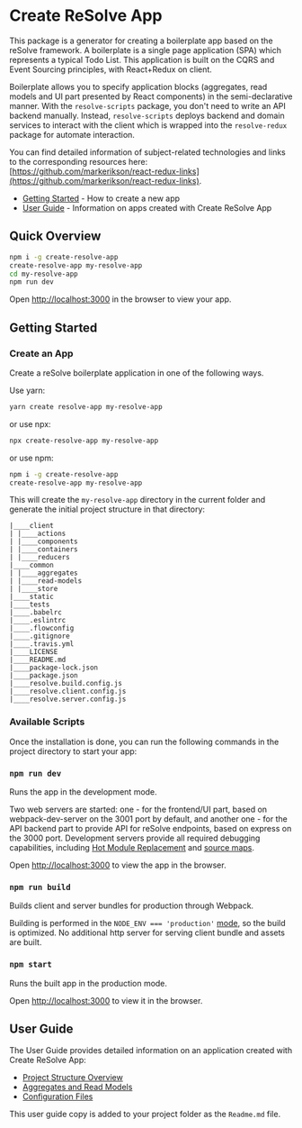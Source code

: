 # **Create ReSolve App**
This package is a generator for creating a boilerplate app based on the reSolve framework. A boilerplate  is a single page application (SPA) which represents a typical Todo List. This application is built on the CQRS and Event Sourcing principles, with React+Redux on client.

Boilerplate allows you to specify application blocks (aggregates, read models and UI part presented by React components) in the semi-declarative manner. With the `resolve-scripts` package, you don't need to write an API backend manually. Instead, `resolve-scripts` deploys backend and domain services to interact with the client which is wrapped into the `resolve-redux` package for automate interaction.

You can find detailed information of subject-related technologies and links to the corresponding resources here: [https://github.com/markerikson/react-redux-links](https://github.com/markerikson/react-redux-links).

* [Getting Started](#getting-started) - How to create a new app
* [User Guide](#user-guide) - Information on apps created with Create ReSolve App

## **Quick Overview**
```bash
npm i -g create-resolve-app
create-resolve-app my-resolve-app
cd my-resolve-app
npm run dev
```
Open [http://localhost:3000](http://localhost:3000/) in the browser to view your app.

## **Getting Started**
### Create an App
Create a reSolve boilerplate application in one of the following ways.

Use yarn:  
```bash
yarn create resolve-app my-resolve-app
```
or use npx:  
```bash
npx create-resolve-app my-resolve-app
```
or use npm:  
```bash
npm i -g create-resolve-app
create-resolve-app my-resolve-app
```
This will create the `my-resolve-app` directory in the current folder and generate the initial project structure in that directory:
```
|____client
| |____actions
| |____components
| |____containers
| |____reducers
|____common
| |____aggregates
| |____read-models
| |____store
|____static
|____tests
|____.babelrc
|____.eslintrc
|____.flowconfig
|____.gitignore
|____.travis.yml
|____LICENSE
|____README.md
|____package-lock.json
|____package.json
|____resolve.build.config.js
|____resolve.client.config.js
|____resolve.server.config.js
```
### Available Scripts
Once the installation is done, you can run the following commands in the project directory to start your app:

### `npm run dev`
Runs the app in the development mode.

Two web servers are  started: one - for the frontend/UI part, based on webpack-dev-server on the 3001 port by default, and another one - for the API backend part to provide API for reSolve endpoints, based on express on the 3000 port. Development servers provide all required debugging capabilities, including [Hot Module Replacement](https://webpack.js.org/concepts/hot-module-replacement/) and [source maps](https://webpack.js.org/configuration/devtool/).

Open [http://localhost:3000](http://localhost:3000/) to view the app in the browser.

### `npm run build`
Builds client and server bundles for production through Webpack.

Building is performed in the `NODE_ENV === 'production'` [mode](https://webpack.js.org/guides/production/#node-environment-variable), so the build is optimized. No additional http server for serving client bundle and assets are  built.

### `npm start`
Runs the built app in the production mode.

Open [http://localhost:3000](http://localhost:3000/) to view it in the browser.

## **User Guide**
The User Guide provides detailed information on an application created with Create ReSolve App:
* [Project Structure Overview](https://github.com/reimagined/resolve/tree/master/packages/resolve-scripts/src/template#project-structure-overview)
* [Aggregates and Read Models](https://github.com/reimagined/resolve/tree/master/packages/resolve-scripts/src/template#aggregates-and-read-models)
* [Configuration Files](https://github.com/reimagined/resolve/tree/master/packages/resolve-scripts/src/template#configuration-files)

This user guide copy is added to your project folder as the `Readme.md` file.
